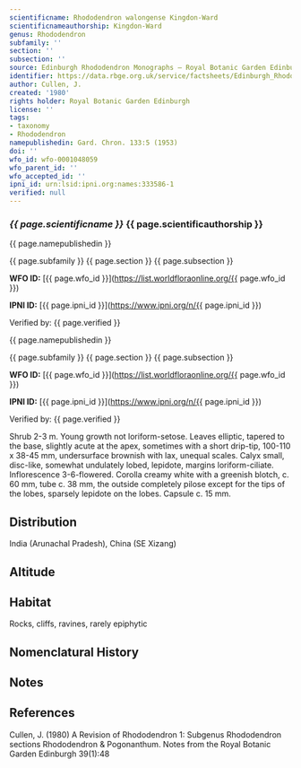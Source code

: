 ```yaml
---
scientificname: Rhododendron walongense Kingdon-Ward
scientificnameauthorship: Kingdon-Ward
genus: Rhododendron
subfamily: ''
section: ''
subsection: ''
source: Edinburgh Rhododendron Monographs – Royal Botanic Garden Edinburgh
identifier: https://data.rbge.org.uk/service/factsheets/Edinburgh_Rhododendron_Monographs.xhtml
author: Cullen, J.
created: '1980'
rights holder: Royal Botanic Garden Edinburgh
license: ''
tags:
- taxonomy
- Rhododendron
namepublishedin: Gard. Chron. 133:5 (1953)
doi: ''
wfo_id: wfo-0001048059
wfo_parent_id: ''
wfo_accepted_id: ''
ipni_id: urn:lsid:ipni.org:names:333586-1
verified: null
---
```

### _{{ page.scientificname }}_ {{ page.scientificauthorship }}
 {{ page.namepublishedin }}

{{ page.subfamily }} {{ page.section }} {{ page.subsection }}

**WFO ID:** [{{ page.wfo_id }}](https://list.worldfloraonline.org/{{ page.wfo_id }})

**IPNI ID:** [{{ page.ipni_id }}](https://www.ipni.org/n/{{ page.ipni_id }})

Verified by: {{ page.verified }}

 {{ page.namepublishedin }}

{{ page.subfamily }} {{ page.section }} {{ page.subsection }}

**WFO ID:** [{{ page.wfo_id }}](https://list.worldfloraonline.org/{{ page.wfo_id }})

**IPNI ID:** [{{ page.ipni_id }}](https://www.ipni.org/n/{{ page.ipni_id }})

Verified by: {{ page.verified }}



Shrub 2-3 m. Young growth not loriform-setose. Leaves elliptic, tapered to the base, slightly acute at the apex, sometimes with a short drip-tip, 100-110 x 38-45 mm, undersurface brownish with lax, unequal scales. Calyx small, disc-like, somewhat undulately lobed, lepidote, margins loriform-ciliate. Inflorescence 3-6-flowered. Corolla creamy white with a greenish blotch, c. 60 mm, tube c. 38 mm, the outside completely pilose except for the tips of the lobes, sparsely lepidote on the lobes. Capsule c. 15 mm.

## Distribution
India (Arunachal Pradesh), China (SE Xizang)

## Altitude


## Habitat
Rocks, cliffs, ravines, rarely epiphytic

## Nomenclatural History

                       
## Notes


## References

Cullen, J. (1980) A Revision of Rhododendron 1: Subgenus Rhododendron sections Rhododendron & Pogonanthum. Notes from the Royal Botanic Garden Edinburgh 39(1):48
